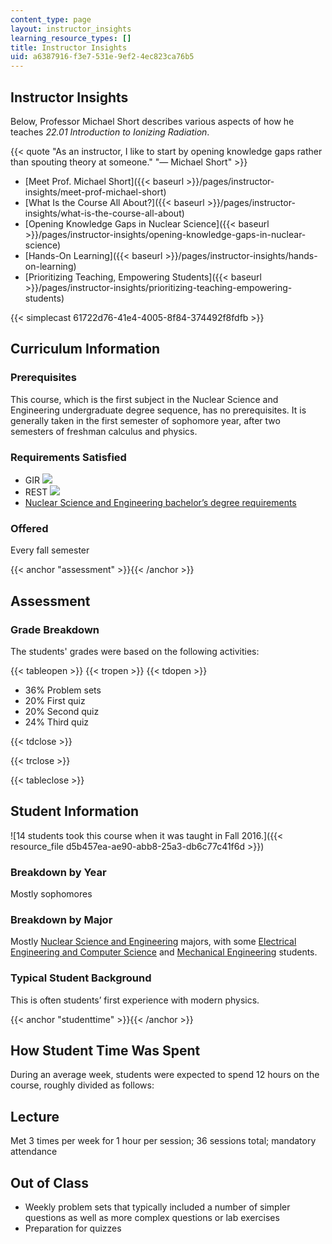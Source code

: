 ```yaml
---
content_type: page
layout: instructor_insights
learning_resource_types: []
title: Instructor Insights
uid: a6387916-f3e7-531e-9ef2-4ec823ca76b5
---
```


Instructor Insights
-------------------

Below, Professor Michael Short describes various aspects of how he teaches _22.01 Introduction to Ionizing Radiation_.

{{< quote "As an instructor, I like to start by opening knowledge gaps rather than spouting theory at someone." "— Michael Short" >}}

*   [Meet Prof. Michael Short]({{< baseurl >}}/pages/instructor-insights/meet-prof-michael-short)
*   [What Is the Course All About?]({{< baseurl >}}/pages/instructor-insights/what-is-the-course-all-about)
*   [Opening Knowledge Gaps in Nuclear Science]({{< baseurl >}}/pages/instructor-insights/opening-knowledge-gaps-in-nuclear-science)
*   [Hands-On Learning]({{< baseurl >}}/pages/instructor-insights/hands-on-learning)
*   [Prioritizing Teaching, Empowering Students]({{< baseurl >}}/pages/instructor-insights/prioritizing-teaching-empowering-students)

{{< simplecast 61722d76-41e4-4005-8f84-374492f8fdfb >}}

Curriculum Information
----------------------

### Prerequisites

This course, which is the first subject in the Nuclear Science and Engineering undergraduate degree sequence, has no prerequisites. It is generally taken in the first semester of sophomore year, after two semesters of freshman calculus and physics.

### Requirements Satisfied

*   GIR ![](/images/educator/icon-question-gir.png)
*   REST ![](/images/educator/icon-question-rest.png)
*   [Nuclear Science and Engineering bachelor’s degree requirements](http://catalog.mit.edu/degree-charts/nuclear-science-engineering-course-22/)

### Offered

Every fall semester

{{< anchor "assessment" >}}{{< /anchor >}}

Assessment
----------

### Grade Breakdown

The students' grades were based on the following activities:

{{< tableopen >}}
{{< tropen >}}
{{< tdopen >}}
- 36% Problem sets
- 20% First quiz
- 20% Second quiz
- 24% Third quiz

{{< tdclose >}}

{{< trclose >}}

{{< tableclose >}}

Student Information
-------------------

![14 students took this course when it was taught in Fall 2016.]({{< resource_file d5b457ea-ae90-abb8-25a3-db6c77c41f6d >}})

### Breakdown by Year

Mostly sophomores

### Breakdown by Major

Mostly [Nuclear Science and Engineering](http://web.mit.edu/nse/) majors, with some [Electrical Engineering and Computer Science](https://www.eecs.mit.edu/) and [Mechanical Engineering](http://meche.mit.edu/education/undergraduate/course-2) students.

### Typical Student Background

This is often students’ first experience with modern physics.

{{< anchor "studenttime" >}}{{< /anchor >}}

How Student Time Was Spent
--------------------------

During an average week, students were expected to spend 12 hours on the course, roughly divided as follows:

Lecture
-------

Met 3 times per week for 1 hour per session; 36 sessions total; mandatory attendance

Out of Class
------------

*   Weekly problem sets that typically included a number of simpler questions as well as more complex questions or lab exercises
*   Preparation for quizzes